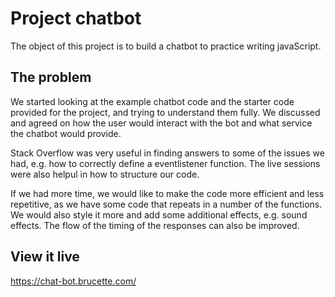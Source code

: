 # Project chatbot

The object of this project is to build a chatbot to practice writing javaScript.

## The problem

We started looking at the example chatbot code and the starter code provided for the project, and trying to understand them fully.
We discussed and agreed on how the user would interact with the bot and what service the chatbot would provide. 

Stack Overflow was very useful in finding answers to some of the issues we had, e.g. how to correctly define a eventlistener function. The live sessions were also helpul in how to structure our code.

If we had more time, we would like to make the code more efficient and less repetitive, as we have some code that repeats in a number of the functions. We would also style it more and add some additional effects, e.g. sound effects.
The flow of the timing of the responses can also be improved. 

## View it live

https://chat-bot.brucette.com/


